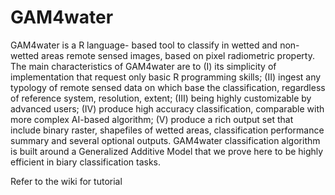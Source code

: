 # GAM4water
GAM4water is a R language- based tool to classify in wetted and non-wetted areas remote sensed images, based on pixel radiometric property. The main characteristics of GAM4water are to (I) its simplicity of implementation that request only basic R programming skills; (II) ingest any typology of remote sensed data on which base the classification, regardless of reference system, resolution, extent; (III) being highly customizable by advanced users; (IV) produce high accuracy classification, comparable with more complex AI-based algorithm; (V) produce a rich output set that include binary raster, shapefiles of wetted areas, classification performance summary and several optional outputs. GAM4water classification algorithm is built around a Generalized Additive Model that we prove here to be highly efficient in biary classification tasks.

Refer to the wiki for tutorial
